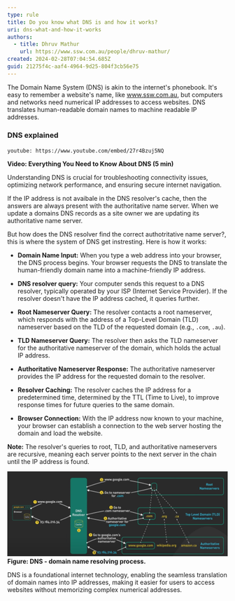 ```yaml
---
type: rule
title: Do you know what DNS is and how it works?
uri: dns-what-and-how-it-works
authors:
  - title: Dhruv Mathur
    url: https://www.ssw.com.au/people/dhruv-mathur/
created: 2024-02-28T07:04:54.685Z
guid: 21275f4c-aaf4-4964-9d25-804f3cb56e75
---
```


            
The Domain Name System (DNS) is akin to the internet's phonebook. It's easy to remember a website's name, like www.ssw.com.au, but computers and networks need numerical IP addresses to access websites. DNS translates human-readable domain names to machine readable IP addresses.

### DNS explained

`youtube: https://www.youtube.com/embed/27r4Bzuj5NQ`

**Video: Everything You Need to Know About DNS (5 min)**
        
<!--endintro-->
Understanding DNS is crucial for troubleshooting connectivity issues, optimizing network performance, and ensuring secure internet navigation.

If the IP address is not avaibale in the DNS resolver's cache, then the answers are always present with the authoritative name server. When we update a domains DNS records as a site owner we are updating its authoritative name server.

But how does the DNS resolver find the correct authotritative name server?, this is where the system of DNS get instresting. Here is how it works:

- **Domain Name Input:** When you type a web address into your browser, the DNS process begins. Your browser requests the DNS to translate the human-friendly domain name into a machine-friendly IP address.

- **DNS resolver query:** Your computer sends this request to a DNS resolver, typically operated by your ISP (Internet Service Provider). If the resolver doesn't have the IP address cached, it queries further.

- **Root Nameserver Query:** The resolver contacts a root nameserver, which responds with the address of a Top-Level Domain (TLD) nameserver based on the TLD of the requested domain (e.g., `.com`, `.au`).

- **TLD Nameserver Query:** The resolver then asks the TLD nameserver for the authoritative nameserver of the domain, which holds the actual IP address.

- **Authoritative Nameserver Response:** The authoritative nameserver provides the IP address for the requested domain to the resolver.

- **Resolver Caching:** The resolver caches the IP address for a predetermined time, determined by the TTL (Time to Live), to improve response times for future queries to the same domain.

- **Browser Connection:** With the IP address now known to your machine, your browser can establish a connection to the web server hosting the domain and load the website.

**Note:** The resolver's queries to root, TLD, and authoritative nameservers are recursive, meaning each server points to the next server in the chain until the IP address is found.

![DNS how it works](DNS-how-it-works.png)
**Figure: DNS - domain name resolving process.**

DNS is a foundational internet technology, enabling the seamless translation of domain names into IP addresses, making it easier for users to access websites without memorizing complex numerical addresses.

